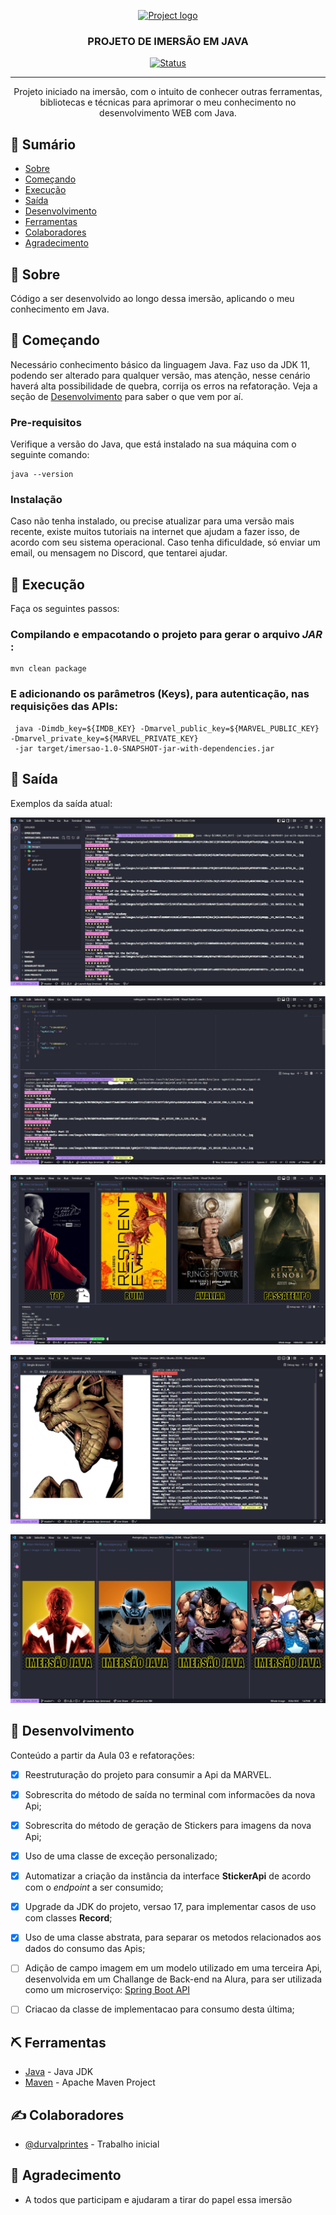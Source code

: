 <p align="center">
  <a href="" rel="noopener">
 <img width=450px height=250px src="https://i.ytimg.com/vi/WdT90ffB-0Q/maxresdefault.jpg" alt="Project logo"></a>
</p>

<h3 align="center">PROJETO DE IMERSÃO EM JAVA</h3>

<div align="center">

[![Status](https://img.shields.io/badge/Status-Em%20Desenvolvimento-green)]()

</div>

---

<p align="center"> Projeto iniciado na imersão, com o intuito de conhecer outras ferramentas, bibliotecas e técnicas para aprimorar o meu conhecimento no desenvolvimento WEB com Java.
<br> 
</p>


## 📝 Sumário

- [Sobre](#sobre)
- [Começando](#comecando)
- [Execução](#execucao)
- [Saída](#saida)
- [Desenvolvimento](#desenvolvimento)
- [Ferramentas](#ferramentas)
- [Colaboradores](#colaboradores)
- [Agradecimento](#agradecimento)


## 🧐 Sobre <a name = "sobre"></a>

Código a ser desenvolvido ao longo dessa imersão, aplicando o meu conhecimento em Java.


## 🏁 Começando <a name = "comecando"></a>

Necessário conhecimento básico da linguagem Java. Faz uso da JDK 11, podendo ser alterado para qualquer versão, mas atenção, nesse cenário haverá alta possibilidade de quebra, corrija os erros na refatoração. Veja a seção de [Desenvolvimento](#desenvolvimento) para saber o que vem por aí.

### Pre-requisitos

Verifique a versão do Java, que está instalado na sua máquina com o seguinte comando:

```
java --version
```

### Instalação

Caso não tenha instalado, ou precise atualizar para uma versão mais recente, existe muitos tutoriais na internet que ajudam a fazer isso, de acordo com seu sistema operacional. Caso tenha dificuldade, só enviar um email, ou mensagem no Discord, que tentarei ajudar.


## 🚀 Execução <a name = "execucao"></a>

Faça os seguintes passos:

### Compilando e empacotando o projeto para gerar o arquivo _JAR_ :

```
mvn clean package
```

### E adicionando os parâmetros (<strong>Keys</strong>), para autenticação, nas requisições das APIs:

```
 java -Dimdb_key=${IMDB_KEY} -Dmarvel_public_key=${MARVEL_PUBLIC_KEY} -Dmarvel_private_key=${MARVEL_PRIVATE_KEY}
 -jar target/imersao-1.0-SNAPSHOT-jar-with-dependencies.jar
```

## 🎈 Saída <a name="saida"></a>

Exemplos da saída atual:

![Saida Padrão da Api do IMDB](data/image/readme/Aula1.jpeg)

![Saída com coleto de Nota da Api do IMDB](data/image/readme/Aula1comDesafioSupremo.jpeg)

![Geração personalizada de Stickers da API do IMDB](data/image/readme/Aula2comDesafios.jpeg)

![Saída com informações da Api da MARVEL](data/image/readme/Aula3.jpeg)

![Geração de Sticker da Api da MARVEL](data/image/readme/Aula3comDesafios.jpeg)

## 🔧 Desenvolvimento <a name = "desenvolvimento"></a>

Conteúdo a partir da Aula 03 e refatorações:
- [x] Reestruturação do projeto para consumir a Api da MARVEL.
- [x] Sobrescrita do método de saída no terminal com informacões da nova Api;
- [x] Sobrescrita do método de geração de Stickers para imagens da nova Api;
- [x] Uso de uma classe de exceção personalizado;
- [x] Automatizar a criação da instância da interface <strong>StickerApi</strong> de acordo com o _endpoint_ a ser consumido;
- [x] Upgrade da JDK do projeto, versao 17, para implementar casos de uso com classes <strong>Record</strong>;
- [x] Uso de uma classe abstrata, para separar os metodos relacionados aos dados do consumo das Apis;
- [ ] Adição de campo imagem em um modelo utilizado em uma terceira Api, desenvolvida em um Challange de Back-end na Alura, para ser utilizada como um microserviço: [Spring Boot API](https://github.com/durvalprintes/alura-challenge-spring-api)
- [ ] Criacao da classe de implementacao para consumo desta última;


## ⛏️ Ferramentas <a name = "ferramentas"></a>

- [Java](https://www.oracle.com/java/technologies/downloads/#java11) - Java JDK
- [Maven](https://maven.apache.org/download.cgi) - Apache Maven Project


## ✍️ Colaboradores <a name = "colaboradores"></a>

- [@durvalprintes](https://github.com/durvalprintes/) - Trabalho inicial


## 🎉 Agradecimento <a name = "agradecimento"></a>

- A todos que participam e ajudaram a tirar do papel essa imersão
